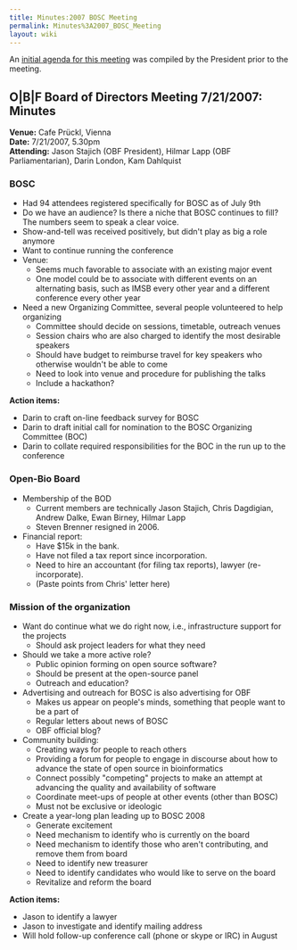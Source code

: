 ```yaml
---
title: Minutes:2007 BOSC Meeting
permalink: Minutes%3A2007_BOSC_Meeting
layout: wiki
---
```


An [initial agenda for this
meeting](2007_BoardMeeting_Agenda "wikilink") was compiled by the
President prior to the meeting.

## O\|B\|F Board of Directors Meeting 7/21/2007: Minutes

**Venue:** Cafe Prückl, Vienna  
**Date:** 7/21/2007, 5.30pm  
**Attending:** Jason Stajich (OBF President), Hilmar Lapp (OBF
Parliamentarian), Darin London, Kam Dahlquist

### BOSC

- Had 94 attendees registered specifically for BOSC as of July 9th
- Do we have an audience? Is there a niche that BOSC continues to fill?
  The numbers seem to speak a clear voice.
- Show-and-tell was received positively, but didn't play as big a role
  anymore
- Want to continue running the conference
- Venue:
  - Seems much favorable to associate with an existing major event
  - One model could be to associate with different events on an
    alternating basis, such as IMSB every other year and a different
    conference every other year
- Need a new Organizing Committee, several people volunteered to help
  organizing
  - Committee should decide on sessions, timetable, outreach venues
  - Session chairs who are also charged to identify the most desirable
    speakers
  - Should have budget to reimburse travel for key speakers who
    otherwise wouldn't be able to come
  - Need to look into venue and procedure for publishing the talks
  - Include a hackathon?

**Action items:**

- Darin to craft on-line feedback survey for BOSC
- Darin to draft initial call for nomination to the BOSC Organizing
  Committee (BOC)
- Darin to collate required responsibilities for the BOC in the run up
  to the conference

### Open-Bio Board

- Membership of the BOD
  - Current members are technically Jason Stajich, Chris Dagdigian,
    Andrew Dalke, Ewan Birney, Hilmar Lapp
  - Steven Brenner resigned in 2006.
- Financial report:
  - Have \$15k in the bank.
  - Have not filed a tax report since incorporation.
  - Need to hire an accountant (for filing tax reports), lawyer
    (re-incorporate).
  - (Paste points from Chris' letter here)

### Mission of the organization

- Want do continue what we do right now, i.e., infrastructure support
  for the projects
  - Should ask project leaders for what they need
- Should we take a more active role?
  - Public opinion forming on open source software?
  - Should be present at the open-source panel
  - Outreach and education?
- Advertising and outreach for BOSC is also advertising for OBF
  - Makes us appear on people's minds, something that people want to be
    a part of
  - Regular letters about news of BOSC
  - OBF official blog?
- Community building:
  - Creating ways for people to reach others
  - Providing a forum for people to engage in discourse about how to
    advance the state of open source in bioinformatics
  - Connect possibly "competing" projects to make an attempt at
    advancing the quality and availability of software
  - Coordinate meet-ups of people at other events (other than BOSC)
  - Must not be exclusive or ideologic
- Create a year-long plan leading up to BOSC 2008
  - Generate excitement
  - Need mechanism to identify who is currently on the board
  - Need mechanism to identify those who aren't contributing, and remove
    them from board
  - Need to identify new treasurer
  - Need to identify candidates who would like to serve on the board
  - Revitalize and reform the board

**Action items:**

- Jason to identify a lawyer
- Jason to investigate and identify mailing address
- Will hold follow-up conference call (phone or skype or IRC) in August
